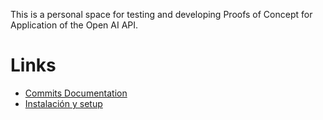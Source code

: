 This is a personal space for testing and developing Proofs of Concept for Application of the Open AI API.


# Links

* [Commits Documentation](Docs/Commits.md)
* [Instalación y setup](Docs/Setup.md)
